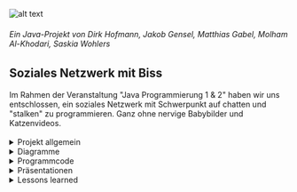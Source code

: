 ![alt text]( https://cdn.discordapp.com/attachments/783318437384552521/793117042214567946/locsterw3_2.png "Logo Title Text 1")
<h6>Ein Java-Projekt von Dirk Hofmann, Jakob Gensel, Matthias Gabel, Molham Al-Khodari, Saskia Wohlers</h6>

<h2>Soziales Netzwerk mit Biss</h2>
Im Rahmen der Veranstaltung "Java Programmierung 1 & 2" haben wir uns entschlossen, ein soziales Netzwerk mit Schwerpunkt auf chatten und "stalken" zu programmieren. Ganz ohne nervige Babybilder und Katzenvideos.<br>
<br>
<details>
<summary> Projekt allgemein</summary><br>
<h2>Projektteam</h2>
Das Team vom Locster besteht aus: <br>
<br>
<ul>
<li><strong>Dirk Hofmann</strong> https://github.com/Munchkin129 <br></li>
<li><strong>Jakob Gensel</strong> https://github.com/bro-scientist <br></li>
<li><strong>Matthias Gabel</strong> https://github.com/f0rkster <br></li>
<li><strong>Molham Al-Khodari</strong> https://github.com/Molham321 <br></li>
<li><strong>Saskia Wohlers</strong> https://github.com/schnoernja <br></li>
</ul>

<h2>Idee und Produkt</h2>
zum Miroboard für die Ideenfindung: https://miro.com/app/board/o9J_lf2VPJc=/ <br>
<br>
Die Idee zum Locster hatte sich nach mehrmaligem brainstorming über die Plattform <strong>miro</strong> https://miro.com/signup/ aus einer 
Auswahl von z.B. einer WG-Verwaltung, Campus-Navigator und Texteditor durchgesetzt. <br>
Der Grundsatz war, dass jedes uns bekannte soziale Netzwerk vollkommen überlaufen ist von Werbung, unlustigen Posts von der lieben Tante, und 500 Selfies der Verflossenen.<br>
Der Locster schreitet genau dort ein: diese Web-Anwendung wird sich nur den wirklich wichtigen News widmen, erlaubt dir Profilstatistiken anzusehen (Wer hat sich mein Profil angeschaut?), und lässt dich mit deinen Freunden entspannt chatten!

<h2>Anforderungsbeschreibung</h2>
Die groben Ziele umfassen für den jetzigen Stand:<br>

     - Erstellung und Implementierung eines Chatsystems
     - Erstellung und Implementierung einer User-Datenbank
<br>
<h2>Abgrenzungskriterien</h2>
Nicht zum Projektumfang gehören:<br>

     -Erstellung eines regionalen Newsfeed
     
</details>

<details>
<summary>Diagramme</summary><br>
<h2>Klassendiagramm</h2>
<br>
Nachdem das Projekt festgelegt wurde, haben wir uns erste Ideen zur Umsetzung gemacht.
Zunächst hatten wir nur die fertige Website vor Augen und haben daher auch die Klassen je nach Unterseite gestaltet,
was natürlich die falsche Vorangehensweise war.

Somit sah das erste Klassendiagramm wie folgt aus:
![alt text](https://cdn.discordapp.com/attachments/783318437384552521/793205870074789888/JAVA1_-_alt_Klassendiagramm.jpeg)
<br>
Nach weiteren Meetings und Austausch mit anderen Projekt-Gruppen haben wir uns entschlossen,
unser bisheriges Klassendiagramm nochmal zu überholen, mit folgendem Ergebnis:
![alt text](https://cdn.discordapp.com/attachments/783318437384552521/793207517541826620/JAVA1_-_Klassendiagramm.jpeg)
<br>
Mithilfe dieses Diagrammes erarbeiteten wir uns Use Case und Aktivitätsdiagramme, welche uns im weiteren Verlauf für die eigentlichen Klassen helfen werden.
</details>

<details>
<summary>Programmcode</summary><br>
     
<h2>Codestyle</h2>
<br>
1. Sprache<br>
<br>
<ul>
<li>Code und Kommentare werden in englisch verfasst.</li>
</ul>
<br>
2. Klassen<br>
<br>
<ul>
	<li>Klassen werden in der Ordnerstrukter unter src/main... angelegt.</li>
	<li>Klassenname sowie Dateiname werden in <strong>UpperCamelCase</strong> geschrieben</li>
<li>Beispiel: ClassName.java</li>
<li>Die Strukturierungen der Klassen sehen wie folgt:</li>
</ul>

 <br>
 
    1. Konstanten und Klassenvariablen 
    2. Enum
    3. Variablen
    4. Konstruktor
    5. abstrakte Methoden
    6. Methoden
    7. Getter & Setter
    
 - Die Sektionen werden jeweilig mit folgendem Kommentar initiiert:
<br>
 
    /*
    ===================================
    == Sektionsname
    ===================================
    */

<br>
3. Methoden<br>
<br>
<ul>
	<li>Methodennamen werden in <strong>lowerCamelCase</strong> geschrieben</li>
<li>Beispiel: methodName</li>
</ul>

 
<br>
4. Variablen<br>
<br>
<ul>
	<li>Variablen werden in <strong>lowerCamelCase</strong> geschrieben</li>
<li>Beispiel: variablenName</li>
	<li>Der Gültigkeitsbereich der Variablen wird standartgemäß als <strong>private</strong> deklariert.<br>
		Innerhalb der Klasse wird auf die Variablen mit <strong>this.</strong> zugegriffen.<br>
		Außerhalb der Klasse wird dann folglich mit <strong>Settern & Gettern</strong> auf die Variablen zugegriffen.<br>
		Anhand der <strong>Settern & Gettern</strong> erkennt man somit auch die Zugriffsrechte.<br>
Mit einem triftigen Grund kann von der Regelung abgewichen werden.</li>
</ul>
<br>
5. Kommentar<br>
<br>
<ul>
<li>Am Anfang einer jeder Datei Hinterlässt der bearbeiter eine Signatur die wie folgt aussieht.</li>
</ul>
<br>
 
    /*
    ===================================
    == Max Mustermann
    ===================================
    */

<br>
<ul>
	<li>Methoden und Klassen werden über den Bezeichner Kommentiert und wie folgt initiiert</li>
 </ul>
<br>

    Allgemeines Beispiel
    /**
     *Comment
     * @param argument explanation what the argument do
     * @return explanation what the method do
     */
     
    Konkretes Beispiel
    /**
     * Marks a messsage as read by the reading user and returns the message text.
     * @param reader user, who is reading the message
     * @return the text the message contains
     */
     
<br>
die IDE IntelliJ sollte hier den Anwender unterstützen.
<br>
6. Tests<br>
<br>
<ul>
<li>Klassen werden in der Ordnerstrukter unter src/main... angelegt.</li>
	<li>Test sowie Dateiname werden in <strong>UpperCamelCase</strong> geschrieben und enden mit dem Suffix "Test"</li>
<li>Beispiel: ClassNameTest.java</li>
	<li>Die Tests sollen einen aussagekräftigne bezichner erhalten und sind wie folgt aufgebaut</li>
</ul>
<br>
 
    @Test
    void exact_explanation_what_the_test_should_do()
    {
        // Given
	int example1 = 0;
	// When
	int result = example1.succ();
	// Then
	assertEquals(1, result);
    }

<br>
7. Enum<br>
<br>
<ul>
<li>enums bekommen den Suffix "Flag"</li>
	<li>werden allerdings als Variable ohne Suffix initiiert.</li>
	<li>Folgendes Beispiel sollte Klarheit verschaffen</li>
</ul>
<br>

    /*
    ===================================
    == ENUM
    ===================================
    */
      enum exampleFlag {
             value1,
             value2,
             value3
      }
    /*
    ===================================
    == VARIABLE
    ===================================
    */
    
    private exmpleFlag example = exampleFlag.value1;
     
<br>
</details>
<details>
<summary>Präsentationen</summary><br>
<h2>Präsentationen 1</h2>
<br>
hier vielleicht unsere erste PowerPoint ?
<h2>Präsentationen 2</h2>
<br>
hier vielleicht unsere 2. PowerPoint ?
<h2>Präsentationen 3</h2>
<br>
hier vielleicht unsere letzte PowerPoint ?
</details>

<details>
<summary>Lessons learned</summary><br>
<br>
hier kommt ein text ....
</details>


